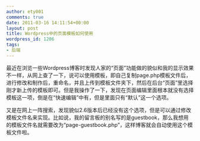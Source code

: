 ```yaml
---
author: ety001
comments: true
date: 2011-03-16 14:11:54+00:00
layout: post
title: Wordpress中的页面模板如何使用
wordpress_id: 1206
tags:
- 后端
---
```


最近在浏览一些Wordpress博客时发现人家的“页面”功能做的貌似和我的显示效果不一样，从网上查了一下，说可以使用模板，即自己复制page.php模板文件后，进行修改和制作后，重命名，并且上传到模板文件夹下，然后在后台“页面”里选择刚才新上传的模板即可。但是我操作了一下，发现在页面编辑里面根本就没有选择模板这一项，倒是在“快速编辑”中有，但是里面只有“默认”这一个选项。

又是在网上一阵搜索，发现貌似2.6版本后已经没有这个选项，但是可以通过修改模板文件名来实现。比如说，我的留言板的别名写的是guestbook，那么我想用的模板文件名就需要改为“page-guestbook.php”，这样博客就会自动使用这个模板文件啦。

